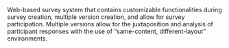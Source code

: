 Web-based survey system that contains customizable functionalities during survey creation, multiple version creation, and allow for survey participation.
Multiple versions allow for the juxtaposition and analysis of participant responses with the use of “same-content, different-layout” environments.